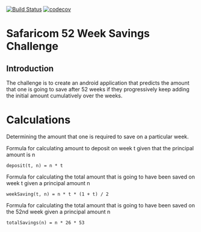 [![Build Status](https://travis-ci.org/dev-wanjihia/mysavingschallenge.svg?branch=master)](https://travis-ci.org/dev-wanjihia/mysavingschallenge) [![codecov](https://codecov.io/gh/dev-wanjihia/mysavingschallenge/branch/master/graph/badge.svg)](https://codecov.io/gh/dev-wanjihia/mysavingschallenge)

# Safaricom 52 Week Savings Challenge


## Introduction

The challenge is to create an android application that predicts the amount that one is going to save after 52 weeks if they progressively keep adding the initial amount cumulatively over the weeks.

# Calculations

Determining the amount that one is required to save on a particular week.

Formula for calculating amount to deposit on week t given that the principal amount is n

```
deposit(t, n) = n * t
```

Formula for calculating the total amount that is going to have been saved on week t given a principal amount n

```
weekSaving(t, n) = n * t * (1 + t) / 2
```


Formula for calculating the total amount that is going to have been saved on the 52nd week given a principal amount n

```
totalSavings(n) = n * 26 * 53
```
